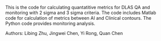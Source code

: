 This is the code for calculating quantatitive metrics for DLAS QA and monitoring with 2 sigma and 3 sigma criteria. The code includes Matlab code for calculation of metrics between AI and Clinical contours. The Python code provides monitoring analysis.

Authors: Libing Zhu, Jingwei Chen, Yi Rong, Quan Chen
